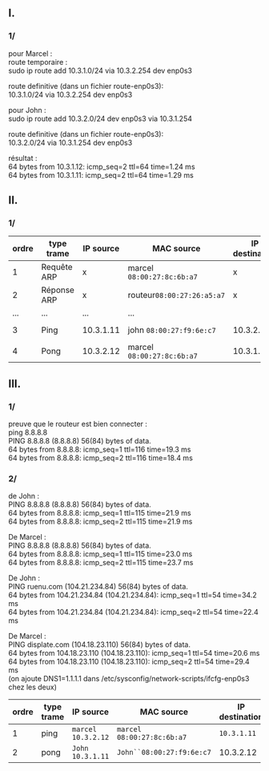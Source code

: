 ## I.
### 1/
pour Marcel :  
route temporaire :  
sudo ip route add 10.3.1.0/24 via 10.3.2.254 dev enp0s3  

route definitive (dans un fichier route-enp0s3):  
 10.3.1.0/24 via 10.3.2.254 dev enp0s3  

pour John :  
sudo ip route add 10.3.2.0/24 dev enp0s3 via 10.3.1.254  

route definitive (dans un fichier route-enp0s3):  
10.3.2.0/24 via 10.3.1.254 dev enp0s3  

résultat :  
64 bytes from 10.3.1.12: icmp_seq=2 ttl=64 time=1.24 ms  
64 bytes from 10.3.1.11: icmp_seq=2 ttl=64 time=1.29 ms  

## II.
### 1/
| ordre | type trame  | IP source | MAC source                | IP destination | MAC destination           |  
| ----- | ----------- | --------- | ------------------------- | -------------- | ------------------------- |  
| 1     | Requête ARP | x         | marcel `08:00:27:8c:6b:a7`| x              |Broadcast `FF:FF:FF:FF:FF` |  
| 2     | Réponse ARP | x         | routeur`08:00:27:26:a5:a7`| x              | marcel `08:00:27:8c:6b:a7`|  
| ...   | ...         | ...       | ...                       |                |                           |  
| 3     |Ping         | 10.3.1.11 | john   `08:00:27:f9:6e:c7`|  10.3.2.12     |routeur `08:00:27:fb:9b:45`|  
| 4     |Pong         | 10.3.2.12 | marcel `08:00:27:8c:6b:a7`|  10.3.1.11     |routeur `08:00:27:fb:9b:45`|  

## III.
### 1/ 
preuve que le routeur est bien connecter :  
ping 8.8.8.8  
PING 8.8.8.8 (8.8.8.8) 56(84) bytes of data.  
64 bytes from 8.8.8.8: icmp_seq=1 ttl=116 time=19.3 ms  
64 bytes from 8.8.8.8: icmp_seq=2 ttl=116 time=18.4 ms  
### 2/
de John :  
PING 8.8.8.8 (8.8.8.8) 56(84) bytes of data.  
64 bytes from 8.8.8.8: icmp_seq=1 ttl=115 time=21.9 ms  
64 bytes from 8.8.8.8: icmp_seq=2 ttl=115 time=21.9 ms  

De Marcel :  
PING 8.8.8.8 (8.8.8.8) 56(84) bytes of data.  
64 bytes from 8.8.8.8: icmp_seq=1 ttl=115 time=23.0 ms  
64 bytes from 8.8.8.8: icmp_seq=2 ttl=115 time=23.7 ms  

De John :  
PING ruenu.com (104.21.234.84) 56(84) bytes of data.  
64 bytes from 104.21.234.84 (104.21.234.84): icmp_seq=1 ttl=54 time=34.2 ms  
64 bytes from 104.21.234.84 (104.21.234.84): icmp_seq=2 ttl=54 time=22.4 ms  

De Marcel :  
PING displate.com (104.18.23.110) 56(84) bytes of data.  
64 bytes from 104.18.23.110 (104.18.23.110): icmp_seq=1 ttl=54 time=20.6 ms  
64 bytes from 104.18.23.110 (104.18.23.110): icmp_seq=2 ttl=54 time=29.4 ms  
(on ajoute DNS1=1.1.1.1 dans /etc/sysconfig/network-scripts/ifcfg-enp0s3 chez les deux)  

| ordre | type trame | IP source            | MAC source                | IP destination | MAC destination |     |
| ----- | ---------- | -------------------- | ------------------------- | -------------- | --------------- | --- |
| 1     | ping       | `marcel` `10.3.2.12` | `marcel` `08:00:27:8c:6b:a7`| `10.3.1.11`   | `08:00:27:fb:9b:45` |     |
| 2     | pong       |`John` `10.3.1.11` | `John``08:00:27:f9:6e:c7`        | 10.3.2.12   | 10.3.1.254     | ... |
